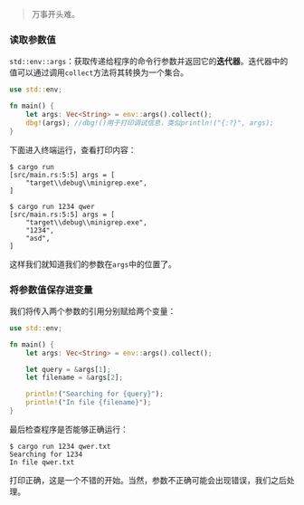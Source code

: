 > <font face = "楷体">万事开头难。</font>

### 读取参数值
`std::env::args`：获取传递给程序的命令行参数并返回它的**迭代器**。迭代器中的值可以通过调用`collect`方法将其转换为一个集合。
```rust
use std::env;

fn main() {
    let args: Vec<String> = env::args().collect();
    dbg!(args); //dbg!()用于打印调试信息，类似println!("{:?}", args);
}
```
下面进入终端运行，查看打印内容：
```shell
$ cargo run
[src/main.rs:5:5] args = [
    "target\\debug\\minigrep.exe",
]

$ cargo run 1234 qwer
[src/main.rs:5:5] args = [
    "target\\debug\\minigrep.exe",
    "1234",
    "asd",
]
```
这样我们就知道我们的参数在`args`中的位置了。

### 将参数值保存进变量
我们将传入两个参数的引用分别赋给两个变量：
```rust
use std::env;

fn main() {
    let args: Vec<String> = env::args().collect();

    let query = &args[1];
    let filename = &args[2];

    println!("Searching for {query}");
    println!("In file {filename}");
}
```
最后检查程序是否能够正确运行：
```shell
$ cargo run 1234 qwer.txt
Searching for 1234
In file qwer.txt
```
打印正确，这是一个不错的开始。当然，参数不正确可能会出现错误，我们之后处理。